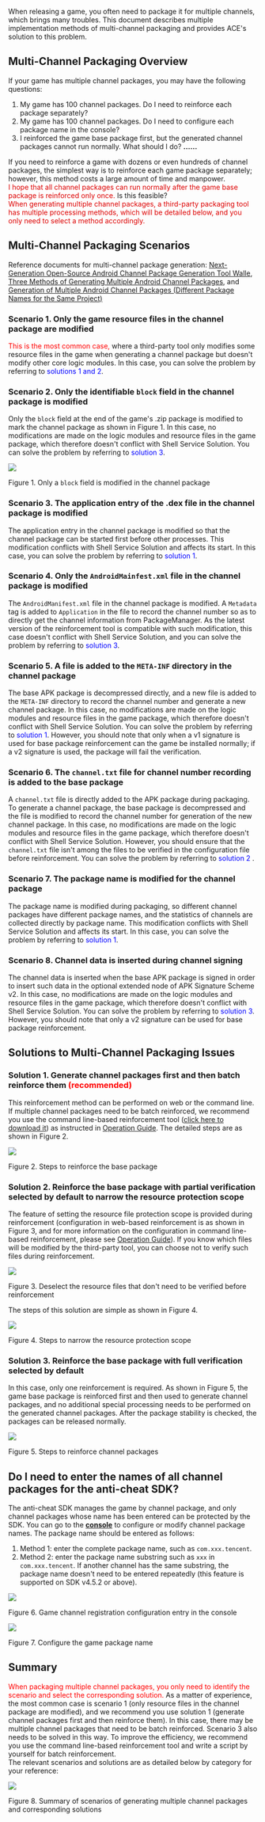 When releasing a game, you often need to package it for multiple channels, which brings many troubles. This document describes multiple implementation methods of multi-channel packaging and provides ACE's solution to this problem.

## Multi-Channel Packaging Overview

If your game has multiple channel packages, you may have the following questions:

1. My game has 100 channel packages. Do I need to reinforce each package separately?
2. My game has 100 channel packages. Do I need to configure each package name in the console?
3. I reinforced the game base package first, but the generated channel packages cannot run normally. What should I do?
   **……**

If you need to reinforce a game with dozens or even hundreds of channel packages, the simplest way is to reinforce each game package separately; however, this method costs a large amount of time and manpower.<br/>
<font color="#dd0000">I hope that all channel packages can run normally after the game base package is reinforced only once. </font>Is this feasible?<br/>
<font color="#dd0000">When generating multiple channel packages, a third-party packaging tool has multiple processing methods, which will be detailed below, and you only need to select a method accordingly.</font>

## Multi-Channel Packaging Scenarios

Reference documents for multi-channel package generation: [Next-Generation Open-Source Android Channel Package Generation Tool Walle](https://tech.meituan.com/2017/01/13/android-apk-v2-signature-scheme.html), [Three Methods of Generating Multiple Android Channel Packages](https://blog.csdn.net/mayn666/article/details/79878469), and [Generation of Multiple Android Channel Packages (Different Package Names for the Same Project)](https://www.jianshu.com/p/9bfc4b23b2c0)

### Scenario 1. Only the game resource files in the channel package are modified

<font color="red">This is the most common case, </font>where a third-party tool only modifies some resource files in the game when generating a channel package but doesn't modify other core logic modules. In this case, you can solve the problem by referring to <font color="blue">solutions 1 and 2</font>.

### Scenario 2. Only the identifiable `block` field in the channel package is modified

Only the `block` field at the end of the game's .zip package is modified to mark the channel package as shown in Figure 1. In this case, no modifications are made on the logic modules and resource files in the game package, which therefore doesn't conflict with Shell Service Solution. You can solve the problem by referring to <font color="blue">solution 3</font>.

![ ](/docs/ACE-doc/20_Android-shellservice/60/mutil_instruct_04.png)

<span class="legend">Figure 1. Only a `block` field is modified in the channel package</span>

### Scenario 3. The application entry of the .dex file in the channel package is modified

The application entry in the channel package is modified so that the channel package can be started first before other processes. This modification conflicts with Shell Service Solution and affects its start. In this case, you can solve the problem by referring to  <font color="blue">solution 1</font>.

### Scenario 4. Only the `AndroidMainfest.xml` file in the channel package is modified

The `AndroidManifest.xml` file in the channel package is modified. A `Metadata` tag is added to `Application` in the file to record the channel number so as to directly get the channel information from PackageManager. As the latest version of the reinforcement tool is compatible with such modification, this case doesn't conflict with Shell Service Solution, and you can solve the problem by referring to  <font color="blue">solution 3</font>.

### Scenario 5. A file is added to the `META-INF` directory in the channel package

The base APK package is decompressed directly, and a new file is added to the `META-INF` directory to record the channel number and generate a new channel package. In this case, no modifications are made on the logic modules and resource files in the game package, which therefore doesn't conflict with Shell Service Solution. You can solve the problem by referring to  <font color="blue">solution 1</font>. However, you should note that only when a v1 signature is used for base package reinforcement can the game be installed normally; if a v2 signature is used, the package will fail the verification.

### Scenario 6. The `channel.txt` file for channel number recording is added to the base package

A `channel.txt` file is directly added to the APK package during packaging. To generate a channel package, the base package is decompressed and the file is modified to record the channel number for generation of the new channel package. In this case, no modifications are made on the logic modules and resource files in the game package, which therefore doesn't conflict with Shell Service Solution. However, you should ensure that the `channel.txt` file isn't among the files to be verified in the configuration file before reinforcement. You can solve the problem by referring to  <font color="blue">solution 2 </font>.

### Scenario 7. The package name is modified for the channel package

The package name is modified during packaging, so different channel packages have different package names, and the statistics of channels are collected directly by package name. This modification conflicts with Shell Service Solution and affects its start. In this case, you can solve the problem by referring to <font color="blue">solution 1</font>.

### Scenario 8. Channel data is inserted during channel signing

The channel data is inserted when the base APK package is signed in order to insert such data in the optional extended node of APK Signature Scheme v2. In this case, no modifications are made on the logic modules and resource files in the game package, which therefore doesn't conflict with Shell Service Solution. You can solve the problem by referring to <font color="blue">solution 3</font>. However, you should note that only a v2 signature can be used for base package reinforcement.

## Solutions to Multi-Channel Packaging Issues

### Solution 1. Generate channel packages first and then batch reinforce them <font color="red">(recommended)</font>

This reinforcement method can be performed on web or the command line. If multiple channel packages need to be batch reinforced, we recommend you use the command line-based reinforcement tool (<a href="#/tool-center">click here to download it</a>) as instructed in <a href="#/doc-center/0dfeaa7fe86a5a80953c1228dcb7cc5545ca4004">Operation Guide</a>. The detailed steps are as shown in Figure 2.

![ ](/docs/ACE-doc/20_Android-shellservice/60/mutil-instruct-02.png)

<span class="legend">Figure 2. Steps to reinforce the base package</span>

### Solution 2. Reinforce the base package with partial verification selected by default to narrow the resource protection scope

The feature of setting the resource file protection scope is provided during reinforcement (configuration in web-based reinforcement is as shown in Figure 3, and for more information on the configuration in command line-based reinforcement, please see <a href="#/doc-center/0dfeaa7fe86a5a80953c1228dcb7cc5545ca4004">Operation Guide</a>). If you know which files will be modified by the third-party tool, you can choose not to verify such files during reinforcement.

![ ](/docs/ACE-doc/20_Android-shellservice/60/mutil-instruct-03.png)

<span class="legend">Figure 3. Deselect the resource files that don't need to be verified before reinforcement</span>

The steps of this solution are simple as shown in Figure 4.

![ ](/docs/ACE-doc/20_Android-shellservice/60/mutil-instruct-04.png)

<span class="legend">Figure 4. Steps to narrow the resource protection scope</span>

### Solution 3. Reinforce the base package with full verification selected by default

In this case, only one reinforcement is required. As shown in Figure 5, the game base package is reinforced first and then used to generate channel packages, and no additional special processing needs to be performed on the generated channel packages. After the package stability is checked, the packages can be released normally.

![ ](/docs/ACE-doc/20_Android-shellservice/60/mutil-instruct-05.png)

<span class="legend">Figure 5. Steps to reinforce channel packages</span>

## Do I need to enter the names of all channel packages for the anti-cheat SDK?

The anti-cheat SDK manages the game by channel package, and only channel packages whose name has been entered can be protected by the SDK. You can go to the <a href="#/console/service/overview">**console**</a> to configure or modify channel package names. The package name should be entered as follows:

1. Method 1: enter the complete package name, such as `com.xxx.tencent`.
2. Method 2: enter the package name substring such as `xxx` in `com.xxx.tencent`. If another channel has the same substring, the package name doesn't need to be entered repeatedly (this feature is supported on SDK v4.5.2 or above).

![ ](/docs/ACE-doc/10_Anti-cheat%20SDK/30/clipboard_20220126_042604.png )

<span class="legend">Figure 6. Game channel registration configuration entry in the console</span>

![ ](/docs/ACE-doc/10_Anti-cheat%20SDK/20/clipboard_20220126_041811.png )

<span class="legend">Figure 7. Configure the game package name</span>

## Summary

<font color="red">When packaging multiple channel packages, you only need to identify the scenario and select the corresponding solution. </font>As a matter of experience, the most common case is scenario 1 (only resource files in the channel package are modified), and we recommend you use solution 1 (generate channel packages first and then reinforce them). In this case, there may be multiple channel packages that need to be batch reinforced. Scenario 3 also needs to be solved in this way. To improve the efficiency, we recommend you use the command line-based reinforcement tool and write a script by yourself for batch reinforcement.</br>
The relevant scenarios and solutions are as detailed below by category for your reference:

![ ](/docs/ACE-doc/20_Android-shellservice/60/mutil-instruct-08.png)

<span class="legend">Figure 8. Summary of scenarios of generating multiple channel packages and corresponding solutions</span>

